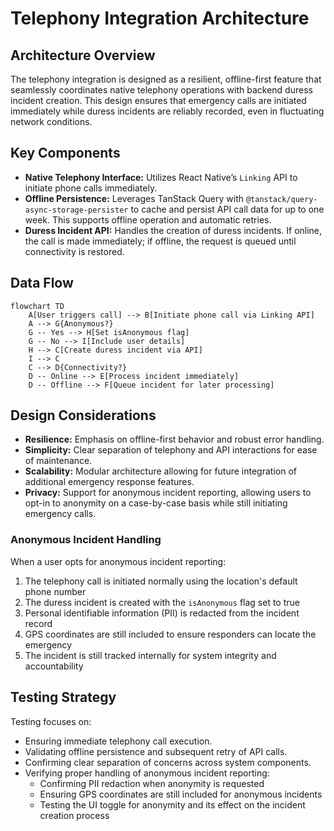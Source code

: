 # Telephony Integration Architecture

## Architecture Overview

The telephony integration is designed as a resilient, offline-first feature that seamlessly coordinates native telephony operations with backend duress incident creation. This design ensures that emergency calls are initiated immediately while duress incidents are reliably recorded, even in fluctuating network conditions.

## Key Components

- **Native Telephony Interface:** Utilizes React Native’s `Linking` API to initiate phone calls immediately.
- **Offline Persistence:** Leverages TanStack Query with `@tanstack/query-async-storage-persister` to cache and persist API call data for up to one week. This supports offline operation and automatic retries.
- **Duress Incident API:** Handles the creation of duress incidents. If online, the call is made immediately; if offline, the request is queued until connectivity is restored.

## Data Flow

```mermaid
flowchart TD
    A[User triggers call] --> B[Initiate phone call via Linking API]
    A --> G{Anonymous?}
    G -- Yes --> H[Set isAnonymous flag]
    G -- No --> I[Include user details]
    H --> C[Create duress incident via API]
    I --> C
    C --> D{Connectivity?}
    D -- Online --> E[Process incident immediately]
    D -- Offline --> F[Queue incident for later processing]
```

## Design Considerations

- **Resilience:** Emphasis on offline-first behavior and robust error handling.
- **Simplicity:** Clear separation of telephony and API interactions for ease of maintenance.
- **Scalability:** Modular architecture allowing for future integration of additional emergency response features.
- **Privacy:** Support for anonymous incident reporting, allowing users to opt-in to anonymity on a case-by-case basis while still initiating emergency calls.

### Anonymous Incident Handling

When a user opts for anonymous incident reporting:

1. The telephony call is initiated normally using the location's default phone number
2. The duress incident is created with the `isAnonymous` flag set to true
3. Personal identifiable information (PII) is redacted from the incident record
4. GPS coordinates are still included to ensure responders can locate the emergency
5. The incident is still tracked internally for system integrity and accountability

## Testing Strategy

Testing focuses on:

- Ensuring immediate telephony call execution.
- Validating offline persistence and subsequent retry of API calls.
- Confirming clear separation of concerns across system components.
- Verifying proper handling of anonymous incident reporting:
  - Confirming PII redaction when anonymity is requested
  - Ensuring GPS coordinates are still included for anonymous incidents
  - Testing the UI toggle for anonymity and its effect on the incident creation process

